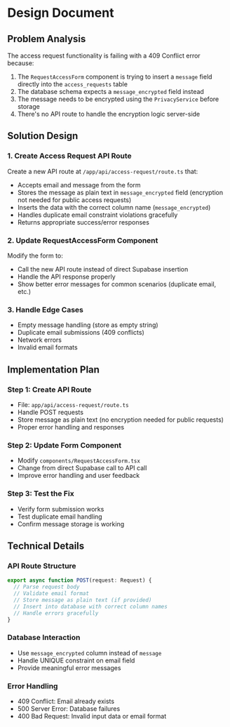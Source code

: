 # Design Document

## Problem Analysis

The access request functionality is failing with a 409 Conflict error because:

1. The `RequestAccessForm` component is trying to insert a `message` field directly into the `access_requests` table
2. The database schema expects a `message_encrypted` field instead
3. The message needs to be encrypted using the `PrivacyService` before storage
4. There's no API route to handle the encryption logic server-side

## Solution Design

### 1. Create Access Request API Route

Create a new API route at `/app/api/access-request/route.ts` that:
- Accepts email and message from the form
- Stores the message as plain text in `message_encrypted` field (encryption not needed for public access requests)
- Inserts the data with the correct column name (`message_encrypted`)
- Handles duplicate email constraint violations gracefully
- Returns appropriate success/error responses

### 2. Update RequestAccessForm Component

Modify the form to:
- Call the new API route instead of direct Supabase insertion
- Handle the API response properly
- Show better error messages for common scenarios (duplicate email, etc.)

### 3. Handle Edge Cases

- Empty message handling (store as empty string)
- Duplicate email submissions (409 conflicts)
- Network errors
- Invalid email formats

## Implementation Plan

### Step 1: Create API Route
- File: `app/api/access-request/route.ts`
- Handle POST requests
- Store message as plain text (no encryption needed for public requests)
- Proper error handling and responses

### Step 2: Update Form Component
- Modify `components/RequestAccessForm.tsx`
- Change from direct Supabase call to API call
- Improve error handling and user feedback

### Step 3: Test the Fix
- Verify form submission works
- Test duplicate email handling
- Confirm message storage is working

## Technical Details

### API Route Structure
```typescript
export async function POST(request: Request) {
  // Parse request body
  // Validate email format
  // Store message as plain text (if provided)
  // Insert into database with correct column names
  // Handle errors gracefully
}
```

### Database Interaction
- Use `message_encrypted` column instead of `message`
- Handle UNIQUE constraint on email field
- Provide meaningful error messages

### Error Handling
- 409 Conflict: Email already exists
- 500 Server Error: Database failures
- 400 Bad Request: Invalid input data or email format